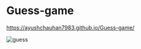# Guess-game
https://ayushchauhan7983.github.io/Guess-game/

![guess](https://user-images.githubusercontent.com/89992212/226132510-a77c9d32-8836-470c-b999-3ff2526b06f5.gif)

